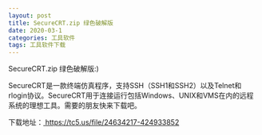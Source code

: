 ```yaml
---
layout: post
title: SecureCRT.zip 绿色破解版
date: 2020-03-1
categories: 工具软件
tags: 工具软件下载 
---
```


SecureCRT.zip 绿色破解版:)

SecureCRT是一款终端仿真程序，支持SSH（SSH1和SSH2）以及Telnet和rlogin协议。SecureCRT用于连接运行包括Windows、UNIX和VMS在内的远程系统的理想工具。需要的朋友快来下载吧。 


	

下载地址：<a href=" https://tc5.us/file/24634217-424933852 " target="_blank"> https://tc5.us/file/24634217-424933852 </a>
